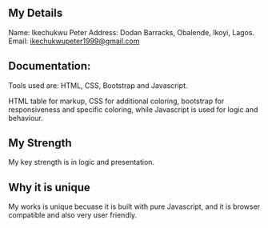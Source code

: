 ## My Details

Name: Ikechukwu Peter
Address: Dodan Barracks, Obalende, Ikoyi, Lagos.
Email: ikechukwupeter1999@gmail.com


 ## Documentation:

Tools used are:
HTML, CSS, Bootstrap and Javascript.

HTML table for markup, CSS for additional coloring, bootstrap for responsiveness and specific coloring, while Javascript is used for logic and behaviour.
   
## My Strength
My key strength is in logic and presentation.

## Why it is unique
My works is unique becuase it is built with pure Javascript, and it is browser compatible and also very user friendly.